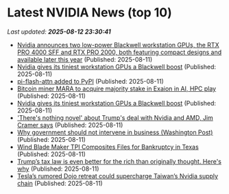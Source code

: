 # Latest NVIDIA News (top 10)
_Last updated: **2025-08-12 23:30:41**_

- [Nvidia announces two low-power Blackwell workstation GPUs, the RTX PRO 4000 SFF and RTX PRO 2000, both featuring compact designs and available later this year](https://biztoc.com/x/273945441ec2555c) (Published: 2025-08-11)
- [Nvidia gives its tiniest workstation GPUs a Blackwell boost](https://biztoc.com/x/40f87753b00e934c) (Published: 2025-08-11)
- [pi-flash-attn added to PyPI](https://pypi.org/project/pi-flash-attn/) (Published: 2025-08-11)
- [Bitcoin miner MARA to acquire majority stake in Exaion in AI, HPC play](https://cointelegraph.com/news/bitcoin-miners-acquires-majority-stake-iai-firm-exaion) (Published: 2025-08-11)
- [Nvidia gives its tiniest workstation GPUs a Blackwell boost](https://www.theregister.com/2025/08/11/nvidia_workstation_cards_blackwell_updates/) (Published: 2025-08-11)
- ['There's nothing novel' about Trump's deal with Nvidia and AMD, Jim Cramer says](https://www.cnbc.com/2025/08/11/cramer-nothing-novel-trumps-deal-with-nvidia-amd.html) (Published: 2025-08-11)
- [Why government should not intervene in business (Washington Post)](https://www.memeorandum.com/250811/p112) (Published: 2025-08-11)
- [Wind Blade Maker TPI Composites Files for Bankruptcy in Texas](https://biztoc.com/x/fd55be54a0196312) (Published: 2025-08-11)
- [Trump’s tax law is even better for the rich than originally thought. Here's why](https://biztoc.com/x/ce38a35fe0a254c3) (Published: 2025-08-11)
- [Tesla’s rumored Dojo retreat could supercharge Taiwan’s Nvidia supply chain](https://www.digitimes.com/news/a20250811PD238/tesla-development-wistron-ai-server-xai.html) (Published: 2025-08-11)
